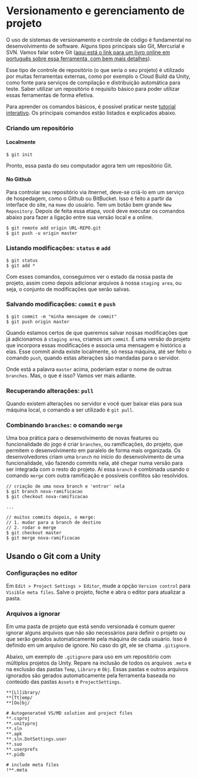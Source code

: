 # Versionamento e gerenciamento de projeto

O uso de sistemas de versionamento e controle de código é fundamental no desenvolvimento de software. Alguns tipos principais são Git, Mercurial e SVN. Vamos falar sobre Git ([aqui está o link para um livro online em português sobre essa ferramenta, com bem mais detalhes](https://git-scm.com/book/pt-br/v2)).

Esse tipo de controle de repositório (o que seria o seu projeto) é utilizado por muitas ferramentas externas, como por exemplo o Cloud Build da Unity, como fonte para serviços de compilação e distribuição automática para teste. Saber utilizar um repositório é requisito básico para poder utilizar essas ferramentas de forma efetiva.

Para aprender os comandos básicos, é possível praticar neste [tutorial interativo](https://try.github.io/). Os principais comandos estão listados e explicados abaixo.

### Criando um repositório

#### Localmente

```
$ git init
```

Pronto, essa pasta do seu computador agora tem um repositório Git.

#### No Github

Para controlar seu repositório via itnernet, deve-se criá-lo em um serviço de hospedagem, como o Github ou BitBucket. Isso é feito a partir da interface do site, na `Home` do usuário. Tem um botão bem grande `New Repository`. Depois de feita essa etapa, você deve executar os comandos abaixo para fazer a ligação entre sua versão local e a online.

```
$ git remote add origin URL-REPO.git
$ git push -u origin master
```

### Listando modificações: `status` e `add`

```
$ git status
$ git add *
```

Com esses comandos, conseguimos ver o estado da nossa pasta de projeto, assim como depois adicionar arquivos à nossa `staging area`, ou seja, o conjunto de modificações que serão salvas.

### Salvando modificações: `commit` e `push`

```
$ git commit -m "minha mensagem de commit"
$ git push origin master
```

Quando estamos certos de que queremos salvar nossas modificações que já adicionamos à `staging area`, criamos um `commit`. É uma versão do projeto que incorpora essas modificações e associa uma mensagem e histórico a elas. Esse commit ainda existe localmente, só nessa máquina, até ser feito o comando `push`, quando estas alterações são mandadas para o servidor.

Onde está a palavra `master` acima, poderiam estar o nome de outras `branches`. Mas, o que é isso? Vamos ver mais adiante.

### Recuperando alterações: `pull`

Quando existem alterações no servidor e você quer baixar elas para sua máquina local, o comando a ser utilizado é `git pull`.

### Combinando `branches`: o comando `merge`

Uma boa prática para o desenvolvimento de novas features ou funcionalidade do jogo é criar `branches`, ou ramificações, do projeto, que permitem o desenvolvimento em paralelo de forma mais organizada. Os desenvolvedores criam uma `branch` no início do desenvolvimento de uma funcionalidade, vão fazendo commits nela, até chegar numa versão para ser integrada com o resto do projeto. Aí essa `branch` é combinada usando o comando `merge` com outra ramificação e possíveis conflitos são resolvidos.

```
// criação de uma nova branch e 'entrar' nela
$ git branch nova-ramificacao
$ git checkout nova-ramificacao

...

// muitos commits depois, o merge:
// 1. mudar para a branch de destino
// 2. rodar o merge
$ git checkout master
$ git merge nova-ramificacao
```

## Usando o Git com a Unity

### Configurações no editor

Em `Edit > Project Settings > Editor`, mude a opção `Version control` para `Visible meta files`. Salve o projeto, feche e abra o editor para atualizar a pasta.

### Arquivos a ignorar

Em uma pasta de projeto que está sendo versionada é comum querer ignorar alguns arquivos que não são necessários para definir o projeto ou que serão gerados automaticamente pela máquina de cada usuário. Isso é definido em um arquivo de ignore. No caso do git, ele se chama `.gitignore`.

Abaixo, um exemplo de `.gitignore` para uso em um repositório com múltiplos projetos da Unity. Repare na inclusão de todos os arquivos `.meta` e na exclusão das pastas `Temp`, `Library` e `Obj`. Essas pastas e outros arquivos ignorados são gerados automaticamente pela ferramenta baseada no conteúdo das pastas  `Assets` e `ProjectSettings`.

```
**[Ll]ibrary/
**[Tt]emp/
**[Oo]bj/

# Autogenerated VS/MD solution and project files
**.csproj
**.unityproj
**.sln
**.apk
**.sln.DotSettings.user
**.suo
**.userprefs
**.pidb

# include meta files
!**.meta
```
